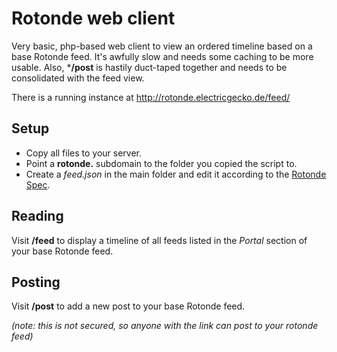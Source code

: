 # Rotonde web client
Very basic, php-based web client to view an ordered timeline based on a base Rotonde feed. It's awfully slow and needs some caching to be more usable. Also, ***/post** is hastily duct-taped together and needs to be consolidated with the feed view.

There is a running instance at http://rotonde.electricgecko.de/feed/

## Setup
- Copy all files to your server. 
- Point a **rotonde.** subdomain to the folder you copied the script to.
- Create a *feed.json* in the main folder and edit it according to the [Rotonde Spec](https://github.com/Rotonde/Specs).

## Reading
Visit **/feed** to display a timeline of all feeds listed in the *Portal* section of your base Rotonde feed.

## Posting
Visit **/post** to add a new post to your base Rotonde feed.


_(note: this is not secured, so anyone with the link can post to your rotonde feed)_
